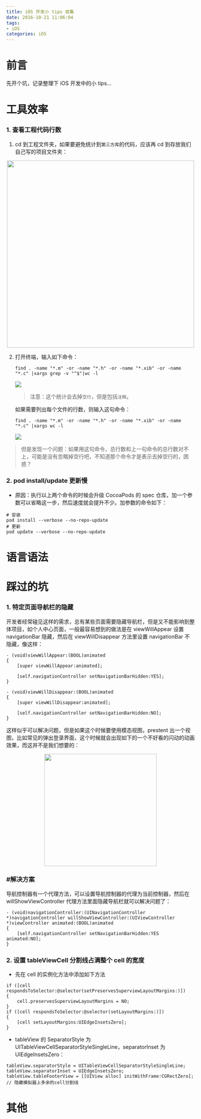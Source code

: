 ```yaml
---
title: iOS 开发小 tips 收集
date: 2016-10-21 11:06:04
tags:
- iOS
categories: iOS
---
```

# 前言
先开个坑，记录整理下 iOS 开发中的小 tips...

# 工具效率
### 1. 查看工程代码行数
1. cd 到工程文件夹，如果要避免统计到`第三方库`的代码，应该再 cd 到存放我们自己写的项目文件夹：

<div >
<center>
    <img src="http://o6heygfyq.bkt.clouddn.com/4C26F715-EADD-4C10-AA6F-8953C0726C60.png?imageView2/0/h/350" width="500px" >
    </center>
</div>

2. 打开终端，输入如下命令：

	```
	find . -name "*.m" -or -name "*.h" -or -name "*.xib" -or -name "*.c" |xargs grep -v "^$"|wc -l 
	```
	![](http://o6heygfyq.bkt.clouddn.com/97C15843-4298-4916-9E96-A6F4FC512232.png?imageView2/0/h/350/w/500)
	
	>注意：这个统计会去掉`空行`，但是包括`注释`。
	
	如果需要列出每个文件的行数，则输入这句命令：
	
	```
	find . -name "*.m" -or -name "*.h" -or -name "*.xib" -or -name "*.c" |xargs wc -l   
	```
	![](http://o6heygfyq.bkt.clouddn.com/622C80FA-38BA-4A8F-992E-0EFA8F05EDE7.png?imageView2/0/h/350/w/500)
	
>但是发现一个问题：如果用这句命令，总行数和上一句命令的总行数对不上，可能是没有忽略掉空行吧，不知道那个命令才是表示去掉空行的，困惑？
	

### 2. pod install/update 更新慢
- 原因：执行以上两个命令的时候会升级 CocoaPods 的 spec 仓库，加一个参数可以省略这一步，然后速度就会提升不少。加参数的命令如下：

```
# 安装
pod install --verbose --no-repo-update
# 更新
pod update --verbose --no-repo-update

```

# 语言语法






# 踩过的坑
### 1. 特定页面导航栏的隐藏
开发者经常碰见这样的需求，总有某些页面需要隐藏导航栏，但是又不能影响到整体项目，如个人中心页面，一般最容易想到的做法是在 viewWillAppear 设置 navigationBar 隐藏，然后在 viewWillDisappear 方法里设置 navigationBar 不隐藏，像这样：

```
- (void)viewWillAppear:(BOOL)animated
{
    [super viewWillAppear:animated];
    
    [self.navigationController setNavigationBarHidden:YES];
}

- (void)viewWillDisappear:(BOOL)animated
{
    [super viewWillDisappear:animated];
    
    [self.navigationController setNavigationBarHidden:NO];
}
```

这样似乎可以解决问题，但是如果这个时候要使用模态视图，prestent 出一个视图，比如常见的弹出登录界面，这个时候就会出现如下的一个不好看的闪动的动画效果，而这并不是我们想要的：  

<div >
<center>
    <img src="http://o6heygfyq.bkt.clouddn.com/0914271803292uou.gif?imageView2/0/h/650" width="300px" >
    </center>
</div>

### **#解决方案**

导航控制器有一个代理方法，可以设置导航控制器的代理为当前控制器，然后在 willShowViewController 代理方法里面隐藏导航栏就可以解决问题了：

```
- (void)navigationController:(UINavigationController *)navigationController willShowViewController:(UIViewController *)viewController animated:(BOOL)animated
{
    [self.navigationController setNavigationBarHidden:YES animated:NO];
}
```

### 2. 设置 tableViewCell 分割线占满整个 cell 的宽度
* 先在 cell 的实例化方法中添加如下方法

```
if ([cell respondsToSelector:@selector(setPreservesSuperviewLayoutMargins:)])
{
    cell.preservesSuperviewLayoutMargins = NO;
}
if ([cell respondsToSelector:@selector(setLayoutMargins:)])
{
    [cell setLayoutMargins:UIEdgeInsetsZero];
}
```

* tableView 的 SeparatorStyle 为 UITableViewCellSeparatorStyleSingleLine，separatorInset 为 UIEdgeInsetsZero：

```
tableView.separatorStyle = UITableViewCellSeparatorStyleSingleLine;
tableView.separatorInset = UIEdgeInsetsZero;
tableView.tableFooterView = [[UIView alloc] initWithFrame:CGRectZero]; // 隐藏模拟器上多余的cell分割线
```

# 其他
